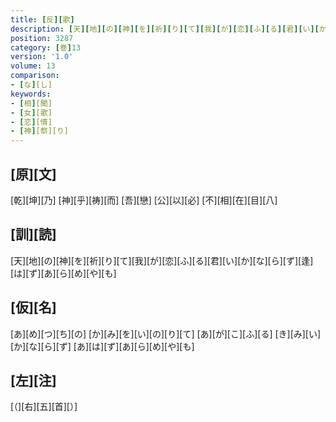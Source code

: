 ```yaml
---
title: [反][歌]
description: [天][地][の][神][を][祈][り][て][我][が][恋][ふ][る][君][い][か][な][ら][ず][逢][は][ず][あ][ら][め][や][も]
position: 3287
category: [巻]13
version: '1.0'
volume: 13
comparison:
- [な][し]
keywords:
- [相][聞]
- [女][歌]
- [恋][情]
- [神][祭][り]
---
```


## [原][文]

[乾][坤][乃] [神][乎][祷][而] [吾][戀] [公][以][必] [不][相][在][目][八]

## [訓][読]

[天][地][の][神][を][祈][り][て][我][が][恋][ふ][る][君][い][か][な][ら][ず][逢][は][ず][あ][ら][め][や][も]

## [仮][名]

[あ][め][つ][ち][の] [か][み][を][い][の][り][て] [あ][が][こ][ふ][る] [き][み][い][か][な][ら][ず] [あ][は][ず][あ][ら][め][や][も]

## [左][注]

[（][右][五][首][）]
